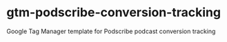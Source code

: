 # gtm-podscribe-conversion-tracking
Google Tag Manager template for Podscribe podcast conversion tracking
